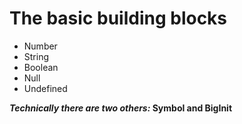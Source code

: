 # **The basic building blocks**

- Number
- String
- Boolean
- Null
- Undefined

__*Technically there are two others:* Symbol and BigInit__
